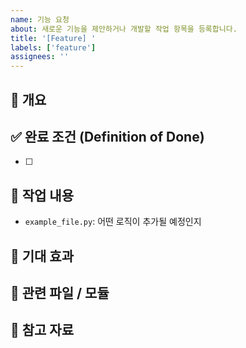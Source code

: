 ```yaml
---
name: 기능 요청
about: 새로운 기능을 제안하거나 개발할 작업 항목을 등록합니다.
title: '[Feature] '
labels: ['feature']
assignees: ''
---
```


## 📌 개요
<!-- 어떤 기능을 추가하거나 개선하려는지 간략히 설명해주세요. -->

## ✅ 완료 조건 (Definition of Done)
<!-- 기능이 완료되었다고 판단할 수 있는 기준을 명확히 체크리스트로 작성해주세요. -->
- [ ] 

## 🔨 작업 내용
<!-- 구체적인 작업 항목을 파일 단위로 나열해주세요. -->
- `example_file.py`: 어떤 로직이 추가될 예정인지

## 🎯 기대 효과
<!-- 이 기능이 추가되었을 때 사용자 혹은 시스템에 어떤 도움이 되는지 작성해주세요. -->

## 🧩 관련 파일 / 모듈
<!-- 영향을 받을 가능성이 있는 파일명을 작성해주세요. -->

## 📝 참고 자료
<!-- 디자인, API 명세, 외부 참고 링크가 있다면 작성해주세요. -->